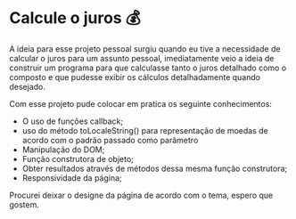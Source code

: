 # Calcule o juros  :moneybag: 

A ideia para esse projeto pessoal surgiu quando eu tive a necessidade de calcular o juros para um assunto pessoal, imediatamente veio a ideia de construir um programa para que calculasse tanto o juros detalhado como o composto e que pudesse exibir os cálculos detalhadamente quando desejado.

Com esse projeto pude colocar em pratica os seguinte conhecimentos:

- O uso de funções callback;
- uso do método toLocaleString() para representação de moedas de acordo com o padrão passado como parâmetro
- Manipulação do DOM;
- Função construtora de objeto;
- Obter resultados através de métodos dessa mesma função construtora;
- Responsividade da página;

Procurei deixar o designe da página de acordo com o tema, espero que gostem.

